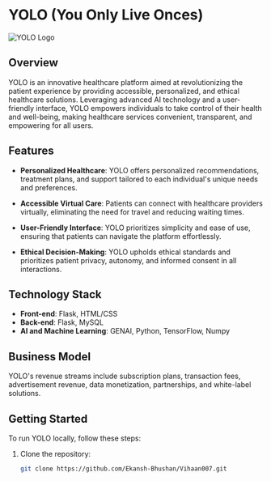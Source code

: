 # YOLO (You Only Live Onces)

![YOLO Logo](./images/yolo_logo.png)

## Overview

YOLO is an innovative healthcare platform aimed at revolutionizing the patient experience by providing accessible, personalized, and ethical healthcare solutions. Leveraging advanced AI technology and a user-friendly interface, YOLO empowers individuals to take control of their health and well-being, making healthcare services convenient, transparent, and empowering for all users.

## Features

- **Personalized Healthcare**: YOLO offers personalized recommendations, treatment plans, and support tailored to each individual's unique needs and preferences.

- **Accessible Virtual Care**: Patients can connect with healthcare providers virtually, eliminating the need for travel and reducing waiting times.

- **User-Friendly Interface**: YOLO prioritizes simplicity and ease of use, ensuring that patients can navigate the platform effortlessly.

- **Ethical Decision-Making**: YOLO upholds ethical standards and prioritizes patient privacy, autonomy, and informed consent in all interactions.

## Technology Stack

- **Front-end**: Flask, HTML/CSS
- **Back-end**: Flask, MySQL
- **AI and Machine Learning**: GENAI, Python, TensorFlow, Numpy

## Business Model

YOLO's revenue streams include subscription plans, transaction fees, advertisement revenue, data monetization, partnerships, and white-label solutions.

## Getting Started

To run YOLO locally, follow these steps:

1. Clone the repository:
   ```bash
   git clone https://github.com/Ekansh-Bhushan/Vihaan007.git
